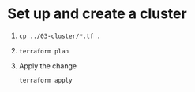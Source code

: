 # Set up and create a cluster

1. ```
   cp ../03-cluster/*.tf .
   ```
2. ```
   terraform plan
   ```
2. Apply the change
   ```
   terraform apply
   ```